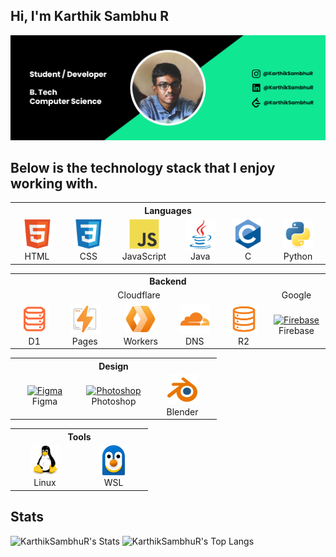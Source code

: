 ## Hi, I'm Karthik Sambhu R
[![README](./README.webp)](https://karthiksambhur.pages.dev)

## Below is the technology stack that I enjoy working with.
<table>
  <tr>
    <th colspan="6">Languages</th>
  </tr>
  <tr>
    <td align="center" width="96">
      <a href="https://en.wikipedia.org/wiki/HTML">
        <img src="https://raw.githubusercontent.com/devicons/devicon/master/icons/html5/html5-original.svg" width="48" height="48" alt="HTML" />
      </a>
      <br>HTML
    </td>
    <td align="center" width="96">
      <a href="https://en.wikipedia.org/wiki/CSS">
        <img src="https://raw.githubusercontent.com/devicons/devicon/master/icons/css3/css3-original.svg" width="48" height="48" alt="CSS" />
      </a>
      <br>CSS
    </td>
    <td align="center" width="96">
      <a href="https://en.wikipedia.org/wiki/JavaScript">
        <img src="https://raw.githubusercontent.com/devicons/devicon/master/icons/javascript/javascript-original.svg" width="48" height="48" alt="JavaScript" />
      </a>
      <br>JavaScript
    </td>
    <td align="center" width="96">
      <a href="https://www.java.com/en/">
        <img src="https://raw.githubusercontent.com/devicons/devicon/master/icons/java/java-original.svg" width="48" height="48" alt="Java" />
      </a>
      <br>Java
    </td>
    <td align="center" width="96">
      <a href="https://en.wikipedia.org/wiki/C_(programming_language)">
        <img src="https://raw.githubusercontent.com/devicons/devicon/master/icons/c/c-original.svg" width="48" height="48" alt="C" />
      </a>
      <br>C
    </td>
    <td align="center" width="96">
      <a href="https://www.python.org/">
        <img src="https://raw.githubusercontent.com/devicons/devicon/master/icons/python/python-original.svg" width="48" height="48" alt="Python" />
      </a>
      <br>Python
    </td>
  </tr>
</table>

<table>
  <tr>
    <th colspan="6">Backend</th>
  </tr>
  <tr>
    <td align="center" colspan="5">Cloudflare</td>
    <td align="center">Google</td>
  </tr>
  <tr>
    <td align="center" width="96">
      <a href="https://developers.cloudflare.com/d1/">
        <img src="./D1.webp" width="48" height="48" alt="Cloudflare D1" />
      </a>
      <br>D1
    </td>
    <td align="center" width="96">
      <a href="https://pages.cloudflare.com/">
        <img src="./Pages.png" width="48" height="48" alt="Cloudflare Pages" />
      </a>
      <br>Pages
    </td>
    <td align="center" width="96">
      <a href="https://workers.cloudflare.com/">
        <img src="https://raw.githubusercontent.com/devicons/devicon/refs/heads/master/icons/cloudflareworkers/cloudflareworkers-original.svg" width="48" height="48" alt="Cloudflare Workers" />
      </a>
      <br>Workers
    </td>
    <td align="center" width="96">
      <a href="https://developers.cloudflare.com/dns/">
        <img src="https://raw.githubusercontent.com/devicons/devicon/refs/heads/master/icons/cloudflare/cloudflare-original.svg" width="48" height="48" alt="Cloudflare DNS" />
      </a>
      <br>DNS
    </td>
    <td align="center" width="96">
      <a href="https://developers.cloudflare.com/r2/">
        <img src="./R2.png" width="48" height="48" alt="Cloudflare R2" />
      </a>
      <br>R2
    </td>
    <td align="center" width="96">
      <a href="https://firebase.google.com/">
        <img src="https://www.gstatic.com/mobilesdk/160503_mobilesdk/logo/2x/firebase_28dp.png" width="48" height="48" alt="Firebase" />
      </a>
      <br>Firebase
    </td>
  </tr>
</table>


<table>
  <tr>
    <th colspan="3">Design</th>
  </tr>
  <tr>
    <td align="center" width="96">
      <a href="https://www.figma.com/">
        <img src="https://upload.wikimedia.org/wikipedia/commons/3/33/Figma-logo.svg" width="48" height="48" alt="Figma" />
      </a>
      <br>Figma
    </td>
    <td align="center" width="96">
      <a href="https://www.adobe.com/in/products/photoshop.html">
        <img src="https://upload.wikimedia.org/wikipedia/commons/a/af/Adobe_Photoshop_CC_icon.svg" width="48" height="48" alt="Photoshop" />
      </a>
      <br>Photoshop
    </td>
    <td align="center" width="96">
      <a href="https://www.blender.org/">
        <img src="https://raw.githubusercontent.com/devicons/devicon/refs/heads/master/icons/blender/blender-original.svg" width="48" height="48" alt="Blender" />
      </a>
      <br>Blender
    </td>
  </tr>
</table>

<table>
  <tr>
    <th colspan="2">Tools</th>
  </tr>
  <tr>
    <td align="center" width="96">
      <a href="https://en.wikipedia.org/wiki/Linux">
        <img src="https://raw.githubusercontent.com/devicons/devicon/master/icons/linux/linux-original.svg" width="48" height="48" alt="Linux" />
      </a>
      <br>Linux
    </td>
    <td align="center" width="96">
      <a href="https://learn.microsoft.com/en-us/windows/wsl/install">
        <img src="./WSL.png" width="48" height="48" alt="WSL" />
      </a>
      <br>WSL
    </td>
  </tr>
</table>

## Stats
![KarthikSambhuR's Stats](https://github-readme-stats.vercel.app/api?username=KarthikSambhuR&theme=gotham&show_icons=true&hide_border=true&count_private=true)
![KarthikSambhuR's Top Langs](https://github-readme-stats.vercel.app/api/top-langs/?username=KarthikSambhuR&theme=gotham&show_icons=true&hide_border=true&layout=compact)
